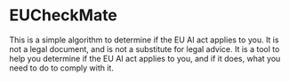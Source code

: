 # EUCheckMate
This is a simple algorithm to determine if the EU AI act applies to you. It is not a legal document, and is not a substitute for legal advice. It is a tool to help you determine if the EU AI act applies to you, and if it does, what you need to do to comply with it.
